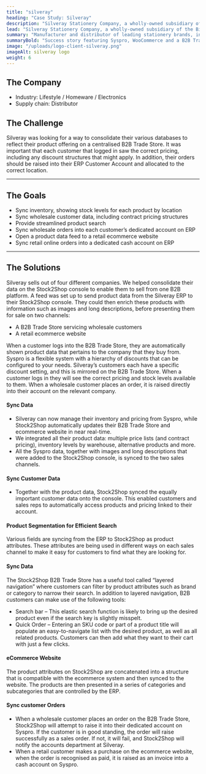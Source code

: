 ```yaml
---
title: "silveray"
heading: "Case Study: Silveray"
description: "Silveray Stationery Company, a wholly-owned subsidiary of the Bidvest Group Limited, is a manufacturer and distributor of leading stationery brands. They service a wide range of markets such as schools, homes and corporates in South Africa and beyond."
lead: "Silveray Stationery Company, a wholly-owned subsidiary of the Bidvest Group Limited, is a manufacturer and distributor of leading stationery brands. Their range of diverse products services a wide range of markets such as schools, homes and corporates in South Africa and beyond via national sales and distribution network supported by regional hubs in Johannesburg, Durban, Cape Town as well as a sales branch in Bloemfontein. These hubs cover all regions and regional centres across the country and beyond our borders into Africa."
summary: "Manufacturer and distributor of leading stationery brands, including Croxley, Parker, Sellotape, Sharpie, Stabilo and more."
summaryBold: "Success story featuring Syspro, WooCommerce and a B2B Trade Store."
image: "/uploads/logo-client-silveray.png"
imageAlt: silveray logo
weight: 6
---
```


## The Company

- Industry: Lifestyle / Homeware / Electronics
- Supply chain: Distributor

## The Challenge

Silveray was looking for a way to consolidate their various databases to reflect their product offering on a centralised B2B Trade Store. It was important that each customer that logged in saw the correct pricing, including any discount structures that might apply. In addition, their orders should be raised into their ERP Customer Account and allocated to the correct location.

---
## The Goals

- Sync inventory, showing stock levels for each product by location
- Sync wholesale customer data, including contract pricing structures
- Provide streamlined product search
- Sync wholesale orders into each customer’s dedicated account on ERP
- Open a product data feed to a retail ecommerce website
- Sync retail online orders into a dedicated cash account on ERP

---
## The Solutions

Silveray sells out of four different companies. We helped consolidate their data on the Stock2Shop console to enable them to sell from one B2B platform. A feed was set up to send product data from the Silveray ERP to their Stock2Shop console. They could then enrich these products with information such as images and long descriptions, before presenting them for sale on two channels:

- A B2B Trade Store servicing wholesale customers
- A retail ecommerce website

When a customer logs into the B2B Trade Store, they are automatically shown product data that pertains to the company that they buy from. Syspro is a flexible system with a hierarchy of discounts that can be configured to your needs. Silveray’s customers each have a specific discount setting, and this is mirrored on the B2B Trade Store. When a customer logs in they will see the correct pricing and stock levels available to them. When a wholesale customer places an order, it is raised directly into their account on the relevant company.

#### Sync Data
- Silveray can now manage their inventory and pricing from Syspro, while Stock2Shop automatically updates their B2B Trade Store and ecommerce website in near real-time.
- We integrated all their product data: multiple price lists (and contract pricing), inventory levels by warehouse, alternative products and more.
- All the Syspro data, together with images and long descriptions that were added to the Stock2Shop console, is synced to the two sales channels.

#### Sync Customer Data
- Together with the product data, Stock2Shop synced the equally important customer data onto the console. This enabled customers and sales reps to automatically access products and pricing linked to their account.

#### Product Segmentation for Efficient Search
Various fields are syncing from the ERP to Stock2Shop as product attributes. These attributes are being used in different ways on each sales channel to make it easy for customers to find what they are looking for.

#### Sync Data
The Stock2Shop B2B Trade Store has a useful tool called “layered navigation” where customers can filter by product attributes such as brand or category to narrow their search. In addition to layered navigation, B2B customers can make use of the following tools:
- Search bar – This elastic search function is likely to bring up the desired product even if the search key is slightly misspelt.
- Quick Order – Entering an SKU code or part of a product title will populate an easy-to-navigate list with the desired product, as well as all related products. Customers can then add what they want to their cart with just a few clicks.

#### eCommerce Website
The product attributes on Stock2Shop are concatenated into a structure that is compatible with the ecommerce system and then synced to the website. The products are then presented in a series of categories and subcategories that are controlled by the ERP.

#### Sync customer Orders
- When a wholesale customer places an order on the B2B Trade Store, Stock2Shop will attempt to raise it into their dedicated account on Syspro. If the customer is in good standing, the order will raise successfully as a sales order. If not, it will fail, and Stock2Shop will notify the accounts department at Silveray.
- When a retail customer makes a purchase on the ecommerce website, when the order is recognised as paid, it is raised as an invoice into a cash account on Syspro.